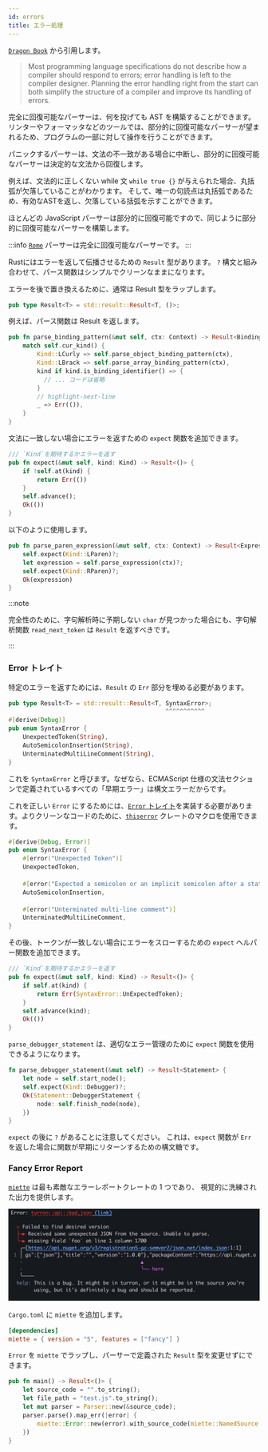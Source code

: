 ```yaml
---
id: errors
title: エラー処理
---
```


[`Dragon Book`](HTTPS://www.amazon.com/Compilers-Principles-Techniques-Tools-2nd/dp/0321486811) から引用します。

> Most programming language specifications do not describe how a compiler should respond to errors; error handling is left to the compiler designer. Planning the error handling right from the start can both simplify the structure of a compiler and improve its handling of errors.

完全に回復可能なパーサーは、何を投げても AST を構築することができます。
リンターやフォーマッタなどのツールでは、部分的に回復可能なパーサーが望まれるため、プログラムの一部に対して操作を行うことができます。

パニックするパーサーは、文法の不一致がある場合に中断し、部分的に回復可能なパーサーは決定的な文法から回復します。

例えば、文法的に正しくない while 文 `while true {}` が与えられた場合、丸括弧が欠落していることがわかります。
そして、唯一の句読点は丸括弧であるため、有効なASTを返し、欠落している括弧を示すことができます。

ほとんどの JavaScript パーサーは部分的に回復可能ですので、同じように部分的に回復可能なパーサーを構築します。

:::info
[`Rome`](HTTPS://github.com/rome/tools) パーサーは完全に回復可能なパーサーです。
:::

Rustにはエラーを返して伝播させるための `Result` 型があります。
`?` 構文と組み合わせて、パース関数はシンプルでクリーンなままになります。

エラーを後で置き換えるために、通常は Result 型をラップします。

```rust
pub type Result<T> = std::result::Result<T, ()>;
```

例えば、パース関数は Result を返します。

```rust
pub fn parse_binding_pattern(&mut self, ctx: Context) -> Result<BindingPattern<'a>> {
    match self.cur_kind() {
        Kind::LCurly => self.parse_object_binding_pattern(ctx),
        Kind::LBrack => self.parse_array_binding_pattern(ctx),
        kind if kind.is_binding_identifier() => {
          // ... コードは省略
        }
        // highlight-next-line
        _ => Err(()),
    }
}
```

文法に一致しない場合にエラーを返すための `expect` 関数を追加できます。

```rust
/// `Kind`を期待するかエラーを返す
pub fn expect(&mut self, kind: Kind) -> Result<()> {
    if !self.at(kind) {
        return Err(())
    }
    self.advance();
    Ok(())
}
```

以下のように使用します。

```rust
pub fn parse_paren_expression(&mut self, ctx: Context) -> Result<Expression> {
    self.expect(Kind::LParen)?;
    let expression = self.parse_expression(ctx)?;
    self.expect(Kind::RParen)?;
    Ok(expression)
}
```

:::note

完全性のために、字句解析時に予期しない `char` が見つかった場合にも、字句解析関数 `read_next_token` は `Result` を返すべきです。

:::

### Error トレイト

特定のエラーを返すためには、`Result` の `Err` 部分を埋める必要があります。

```rust
pub type Result<T> = std::result::Result<T, SyntaxError>;
                                            ^^^^^^^^^^^
#[derive(Debug)]
pub enum SyntaxError {
    UnexpectedToken(String),
    AutoSemicolonInsertion(String),
    UnterminatedMultiLineComment(String),
}
```

これを `SyntaxError` と呼びます。なぜなら、ECMAScript 仕様の文法セクションで定義されているすべての「早期エラー」は構文エラーだからです。

これを正しい `Error` にするためには、[`Error` トレイト](HTTPS://doc.rust-lang.org/std/error/trait.Error.html)を実装する必要があります。よりクリーンなコードのために、[`thiserror`](HTTPS://docs.rs/thiserror/latest/thiserror) クレートのマクロを使用できます。

```rust
#[derive(Debug, Error)]
pub enum SyntaxError {
    #[error("Unexpected Token")]
    UnexpectedToken,

    #[error("Expected a semicolon or an implicit semicolon after a statement, but found none")]
    AutoSemicolonInsertion,

    #[error("Unterminated multi-line comment")]
    UnterminatedMultiLineComment,
}
```

その後、トークンが一致しない場合にエラーをスローするための `expect` ヘルパー関数を追加できます。

```rust
/// `Kind`を期待するかエラーを返す
pub fn expect(&mut self, kind: Kind) -> Result<()> {
    if self.at(kind) {
        return Err(SyntaxError::UnExpectedToken);
    }
    self.advance(kind);
    Ok(())
}
```

`parse_debugger_statement` は、適切なエラー管理のために `expect` 関数を使用できるようになります。

```rust
fn parse_debugger_statement(&mut self) -> Result<Statement> {
    let node = self.start_node();
    self.expect(Kind::Debugger)?;
    Ok(Statement::DebuggerStatement {
        node: self.finish_node(node),
    })
}
```

`expect` の後に `?` があることに注意してください。
これは、`expect` 関数が `Err` を返した場合に関数が早期にリターンするための構文糖です。

### Fancy Error Report

[`miette`](HTTPS://docs.rs/miette/latest/miette) は最も素敵なエラーレポートクレートの 1 つであり、
視覚的に洗練された出力を提供します。

![`miette`](HTTPS://raw.githubusercontent.com/zkat/miette/main/images/serde_json.png)

`Cargo.toml` に `miette` を追加します。

```toml
[dependencies]
miette = { version = "5", features = ["fancy"] }
```

`Error` を `miette` でラップし、パーサーで定義された `Result` 型を変更せずにできます。

```rust
pub fn main() -> Result<()> {
    let source_code = "".to_string();
    let file_path = "test.js".to_string();
    let mut parser = Parser::new(&source_code);
    parser.parse().map_err(|error| {
        miette::Error::new(error).with_source_code(miette::NamedSource::new(file_path, source_code))
    })
}
```

